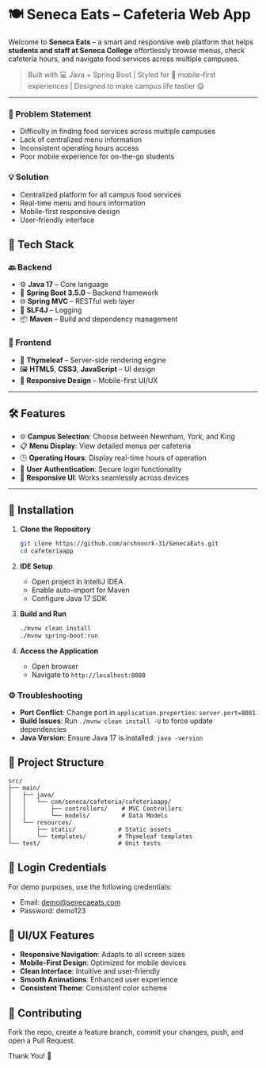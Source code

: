 # 🍽️ Seneca Eats – Cafeteria Web App

Welcome to **Seneca Eats** – a smart and responsive web platform that helps **students and staff at Seneca College** effortlessly browse menus, check cafeteria hours, and navigate food services across multiple campuses.

> Built with 💻 Java + Spring Boot | Styled for 📱 mobile-first experiences | Designed to make campus life tastier 😋

---

### 🎯 Problem Statement
- Difficulty in finding food services across multiple campuses
- Lack of centralized menu information
- Inconsistent operating hours access
- Poor mobile experience for on-the-go students

### 💡 Solution
- Centralized platform for all campus food services
- Real-time menu and hours information
- Mobile-first responsive design
- User-friendly interface

## 🚀 Tech Stack

### 🔙 Backend
- ⚙️ **Java 17** – Core language
- 🚀 **Spring Boot 3.5.0** – Backend framework
- 🌐 **Spring MVC** – RESTful web layer
- 🧰 **SLF4J** – Logging
- 📦 **Maven** – Build and dependency management

### 🎨 Frontend
- 🧩 **Thymeleaf** – Server-side rendering engine
- 🖼️ **HTML5**, **CSS3**, **JavaScript** – UI design
- 📱 **Responsive Design** – Mobile-first UI/UX

---

## 🛠️ Features

- 🌐 **Campus Selection**: Choose between Newnham, York, and King
- 📋 **Menu Display**: View detailed menus per cafeteria
- 🕒 **Operating Hours**: Display real-time hours of operation
- 🔐 **User Authentication**: Secure login functionality
- 📱 **Responsive UI**: Works seamlessly across devices

---

## 🔧 Installation

1. **Clone the Repository**
   ```bash
   git clone https://github.com/arshnoork-31/SenecaEats.git
   cd cafeteriaapp
   ```

2. **IDE Setup**
   - Open project in IntelliJ IDEA
   - Enable auto-import for Maven
   - Configure Java 17 SDK

3. **Build and Run**
   ```bash
   ./mvnw clean install
   ./mvnw spring-boot:run
   ```

4. **Access the Application**
   - Open browser
   - Navigate to `http://localhost:8080`

### ⚙️ Troubleshooting

- **Port Conflict**: Change port in `application.properties`: `server.port=8081`
- **Build Issues**: Run `./mvnw clean install -U` to force update dependencies
- **Java Version**: Ensure Java 17 is installed: `java -version`

## 📁 Project Structure

```
src/
├── main/
│   ├── java/
│   │   └── com/seneca/cafeteria/cafeteriaapp/
│   │       ├── controllers/    # MVC Controllers
│   │       └── models/         # Data Models
│   └── resources/
│       ├── static/            # Static assets
│       └── templates/         # Thymeleaf templates
└── test/                      # Unit tests
```

## 🔑 Login Credentials

For demo purposes, use the following credentials:
- Email: demo@senecaeats.com
- Password: demo123

## 🎨 UI/UX Features

- **Responsive Navigation**: Adapts to all screen sizes
- **Mobile-First Design**: Optimized for mobile devices
- **Clean Interface**: Intuitive and user-friendly
- **Smooth Animations**: Enhanced user experience
- **Consistent Theme**: Consistent color scheme

## 🤝 Contributing

Fork the repo, create a feature branch, commit your changes, push, and open a Pull Request.

Thank You! 👋 